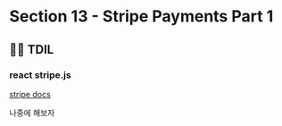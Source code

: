 # Section 13 - Stripe Payments Part 1

## :raising_hand_man: TDIL

### react stripe.js

[stripe docs](https://stripe.com/docs/stripe-js/react)

나중에 해보자
